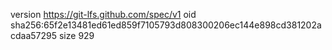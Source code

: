 version https://git-lfs.github.com/spec/v1
oid sha256:65f2e13481ed61ed859f7105793d808300206ec144e898cd381202acdaa57295
size 929
